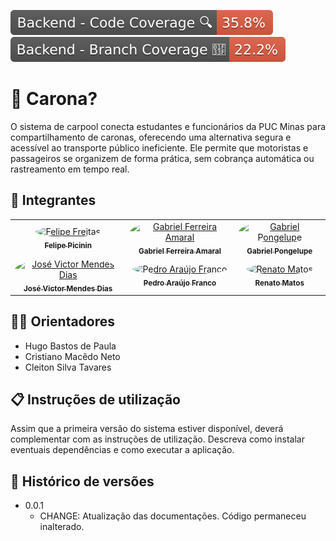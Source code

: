 ![Backend - Code Coverage 🔍](.github/badges/lines.svg) ![Backend - Branch Coverage 🌿](.github/badges/branches.svg)
# 🚗 Carona?
O sistema de carpool conecta estudantes e funcionários da PUC Minas para compartilhamento de caronas, oferecendo uma alternativa segura e acessível ao transporte público ineficiente. Ele permite que motoristas e passageiros se organizem de forma prática, sem cobrança automática ou rastreamento em tempo real.


## 👥 Integrantes

<table>
  <tr>
    <td align="center">
      <a href="https://github.com/picininz">
        <img src="https://avatars.githubusercontent.com/u/138057342?v=4" width="100px;" height="100px;" style="border-radius:50%;" alt="Felipe Freitas"/><br />
        <sub><b>Felipe Picinin</b></sub>
      </a>
    </td>
    <td align="center">
      <a href="https://github.com/Druitti">
        <img src="https://avatars.githubusercontent.com/u/64988239?v=4" width="100px;" height="100px;" style="border-radius:50%;" alt="Gabriel Ferreira Amaral"/><br />
        <sub><b>Gabriel Ferreira Amaral</b></sub>
      </a>
    </td>
    <td align="center">
      <a href="https://github.com/GabrielPongelupe">
        <img src="https://avatars.githubusercontent.com/u/130582324?v=4" width="100px;" height="100px;" style="border-radius:50%;" alt="Gabriel Pongelupe"/><br />
        <sub><b>Gabriel Pongelupe</b></sub>
      </a>
    </td>
  </tr>
  <tr>
    <td align="center">
      <a href="https://github.com/zezit">
        <img src="https://avatars.githubusercontent.com/u/95448020?v=4" width="100px;" height="100px;" style="border-radius:50%;" alt="José Victor Mendes Dias"/><br />
        <sub><b>José Victor Mendes Dias</b></sub>
      </a>
    </td>
    <td align="center">
      <a href="https://github.com/pedrofr1313">
        <img src="https://avatars.githubusercontent.com/u/129300086?v=4" width="100px;" height="100px;" style="border-radius:50%;" alt="Pedro Araújo Franco"/><br />
        <sub><b>Pedro Araújo Franco</b></sub>
      </a>
    </td>
    <td align="center">
      <a href="https://github.com/RenatoMAP77">
        <img src="https://avatars.githubusercontent.com/u/129970038?v=4" width="100px;" height="100px;" style="border-radius:50%;" alt="Renato Matos"/><br />
        <sub><b>Renato Matos</b></sub>
      </a>
    </td>
  </tr>
</table>

## 👨‍🏫 Orientadores

* Hugo Bastos de Paula
* Cristiano Macêdo Neto
* Cleiton Silva Tavares

## 📋 Instruções de utilização

Assim que a primeira versão do sistema estiver disponível, deverá complementar com as instruções de utilização. Descreva como instalar eventuais dependências e como executar a aplicação.

## 📝 Histórico de versões

* 0.0.1
    * CHANGE: Atualização das documentações. Código permaneceu inalterado.
<!-- * 0.1.0
    * Implementação da funcionalidade X pertencente ao processo P.
* 0.0.1
    * Trabalhando na modelagem do processo de negócios. -->

